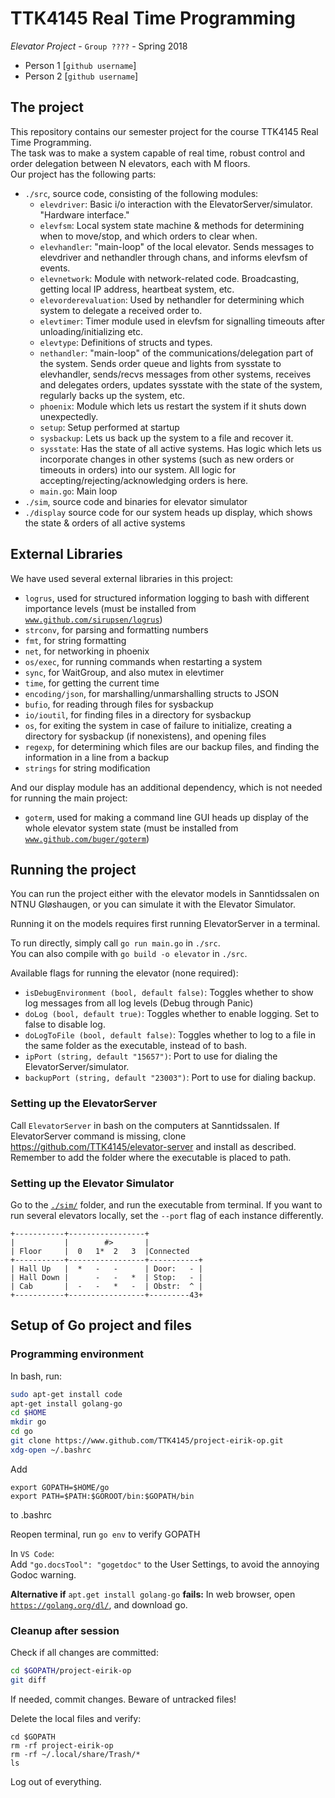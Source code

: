 # TTK4145 Real Time Programming
_Elevator Project_  - `Group ????` - Spring 2018  
- Person 1 [`github username`]
- Person 2 [`github username`]

## The project

This repository contains our semester project for the course TTK4145 Real Time Programming.  
The task was to make a system capable of real time, robust control and order delegation between N elevators, each with M floors.  
Our project has the following parts:  
* `./src`, source code, consisting of the following modules:  
    * `elevdriver`: Basic i/o interaction with the ElevatorServer/simulator. "Hardware interface."  
    * `elevfsm`: Local system state machine & methods for determining when to move/stop, and which orders to clear when.  
    * `elevhandler`: "main-loop" of the local elevator. Sends messages to elevdriver and nethandler through chans, and informs elevfsm of events.  
    * `elevnetwork`: Module with network-related code. Broadcasting, getting local IP address, heartbeat system, etc.  
    * `elevorderevaluation`: Used by nethandler for determining which system to delegate a received order to.  
    * `elevtimer`: Timer module used in elevfsm for signalling timeouts after unloading/initializing etc.  
    * `elevtype`: Definitions of structs and types.  
    * `nethandler`: "main-loop" of the communications/delegation part of the system. Sends order queue and lights from sysstate to elevhandler,  sends/recvs messages from other systems, receives and delegates orders, updates sysstate with the state of the system, regularly backs up the system, etc.  
    * `phoenix`: Module which lets us restart the system if it shuts down unexpectedly.  
    * `setup`: Setup performed at startup  
    * `sysbackup`: Lets us back up the system to a file and recover it.  
    * `sysstate`: Has the state of all active systems. Has logic which lets us incorporate changes in other systems (such as new orders or timeouts in orders) into our system. All logic for accepting/rejecting/acknowledging orders is here.  
    * `main.go`: Main loop  
* `./sim`, source code and binaries for elevator simulator  
* `./display` source code for our system heads up display, which shows the state & orders of all active systems  



## External Libraries

We have used several external libraries in this project:  
* `logrus`, used for structured information logging to bash with different importance levels  (must be installed from [`www.github.com/sirupsen/logrus`](www.github.com/sirupsen/logrus))
* `strconv`, for parsing and formatting numbers  
* `fmt`, for string formatting  
* `net`, for networking in phoenix  
* `os/exec`, for running commands when restarting a system  
* `sync`, for WaitGroup, and also mutex in elevtimer  
* `time`, for getting the current time  
* `encoding/json`, for marshalling/unmarshalling structs to JSON  
* `bufio`, for reading through files for sysbackup  
* `io/ioutil`, for finding files in a directory for sysbackup  
* `os`, for exiting the system in case of failure to initialize, creating a directory for sysbackup (if nonexistens), and opening files  
* `regexp`, for determining which files are our backup files, and finding the information in a line from a backup  
* `strings` for string modification  

And our display module has an additional dependency, which is not needed for running the main project:  
* `goterm`, used for making a command line GUI heads up display of the whole elevator system state (must be installed from [`www.github.com/buger/goterm`](www.github.com/buger/goterm))


## Running the project

You can run the project either with the elevator models in Sanntidssalen on NTNU Gløshaugen, or you can simulate it with the Elevator Simulator.

Running it on the models requires first running ElevatorServer in a terminal.

To run directly, simply call `go run main.go` in `./src`.  
You can also compile with `go build -o elevator` in `./src`.

Available flags for running the elevator (none required):  
* `isDebugEnvironment (bool, default false)`: Toggles whether to show log messages from all log levels (Debug through Panic)
* `doLog (bool, default true)`: Toggles whether to enable logging. Set to false to disable log.  
* `doLogToFile (bool, default false)`: Toggles whether to log to a file in the same folder as the executable, instead of to bash.  
* `ipPort (string, default "15657")`: Port to use for dialing the ElevatorServer/simulator.  
* `backupPort (string, default "23003")`: Port to use for dialing backup.



### Setting up the ElevatorServer
Call `ElevatorServer` in bash on the computers at Sanntidssalen.
If ElevatorServer command is missing, clone https://github.com/TTK4145/elevator-server and install as described.
Remember to add the folder where the executable is placed to path.

### Setting up the Elevator Simulator
Go to the [`./sim/`](./sim) folder, and run the executable from terminal.
If you want to run several elevators locally, set the `--port` flag of each instance differently.


```
+-----------+-----------------+
|           |        #>       |
| Floor     |  0   1*  2   3  |Connected
+-----------+-----------------+-----------+
| Hall Up   |  *   -   -      | Door:   - |
| Hall Down |      -   -   *  | Stop:   - |
| Cab       |  -   -   *   -  | Obstr:  ^ |
+-----------+-----------------+---------43+
```


## Setup of Go project and files



### Programming environment

In bash, run:
```bash
sudo apt-get install code
apt-get install golang-go
cd $HOME
mkdir go
cd go
git clone https://www.github.com/TTK4145/project-eirik-op.git
xdg-open ~/.bashrc
```
Add 
```
export GOPATH=$HOME/go
export PATH=$PATH:$GOROOT/bin:$GOPATH/bin
``` 
to .bashrc

Reopen terminal, run `go env` to verify GOPATH  



In `VS Code`:  
Add `"go.docsTool": "gogetdoc"` to the User Settings, to avoid the annoying Godoc warning.

__Alternative if__ `apt.get install golang-go` __fails:__ 
In web browser, open [`https://golang.org/dl/`](https://golang.org/dl/), and download go.



### Cleanup after session

Check if all changes are committed:
```bash
cd $GOPATH/project-eirik-op
git diff
```
If needed, commit changes. Beware of untracked files!

Delete the local files and verify:
```
cd $GOPATH
rm -rf project-eirik-op
rm -rf ~/.local/share/Trash/*
ls
```
Log out of everything.
